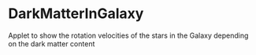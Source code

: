 # DarkMatterInGalaxy
Applet to show the rotation velocities of the stars in the Galaxy depending on the dark matter content 

